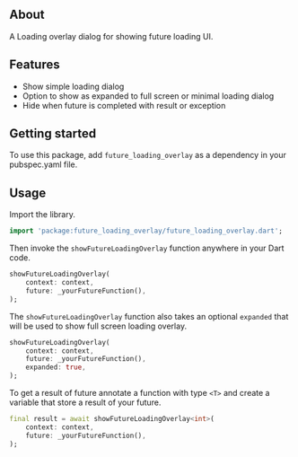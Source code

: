 <!--
This README describes the package. If you publish this package to pub.dev,
this README's contents appear on the landing page for your package.

For information about how to write a good package README, see the guide for
[writing package pages](https://dart.dev/guides/libraries/writing-package-pages).

For general information about developing packages, see the Dart guide for
[creating packages](https://dart.dev/guides/libraries/create-library-packages)
and the Flutter guide for
[developing packages and plugins](https://flutter.dev/developing-packages).
-->

## About
A Loading overlay dialog for showing future loading UI.

## Features

- Show simple loading dialog
- Option to show as expanded to full screen or minimal loading dialog
- Hide when future is completed with result or exception

## Getting started

To use this package, add `future_loading_overlay` as a dependency in your pubspec.yaml file.

## Usage

Import the library.

```dart
import 'package:future_loading_overlay/future_loading_overlay.dart';
```

Then invoke the `showFutureLoadingOverlay` function anywhere in your Dart code.

```dart
showFutureLoadingOverlay(
    context: context,
    future: _yourFutureFunction(),
);
```

The `showFutureLoadingOverlay` function also takes an optional `expanded` that will be used to show full screen loading overlay.

```dart
showFutureLoadingOverlay(
    context: context,
    future: _yourFutureFunction(),
    expanded: true,
);
```

To get a result of future annotate a function with type `<T>` and create a variable that store a result of your future.

```dart
final result = await showFutureLoadingOverlay<int>(
    context: context,
    future: _yourFutureFunction(),
);
```
